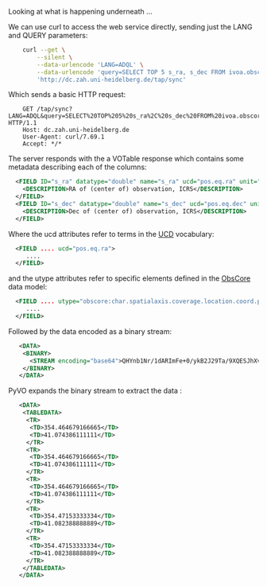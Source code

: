 Looking at what is happening underneath ...

We can use curl to access the web service directly, sending just the LANG and QUERY parameters:
```bash
    curl --get \
        --silent \
        --data-urlencode 'LANG=ADQL' \
        --data-urlencode 'query=SELECT TOP 5 s_ra, s_dec FROM ivoa.obscore' \
        'http://dc.zah.uni-heidelberg.de/tap/sync'
```

Which sends a basic HTTP request:
```
    GET /tap/sync?LANG=ADQL&query=SELECT%20TOP%205%20s_ra%2C%20s_dec%20FROM%20ivoa.obscore HTTP/1.1
    Host: dc.zah.uni-heidelberg.de
    User-Agent: curl/7.69.1
    Accept: */*
```

The server responds with the a VOTable response which contains some metadata describing each of the columns:
```xml
  <FIELD ID="s_ra" datatype="double" name="s_ra" ucd="pos.eq.ra" unit="deg" utype="obscore:char.spatialaxis.coverage.location.coord.position2d.value2.c1">
    <DESCRIPTION>RA of (center of) observation, ICRS</DESCRIPTION>
  </FIELD>
  <FIELD ID="s_dec" datatype="double" name="s_dec" ucd="pos.eq.dec" unit="deg" utype="obscore:char.spatialaxis.coverage.location.coord.position2d.value2.c2">
    <DESCRIPTION>Dec of (center of) observation, ICRS</DESCRIPTION>
  </FIELD>
```

Where the ucd attributes refer to terms in the [UCD](https://ivoa.net/documents/cover/UCD-20050812.html) vocabulary:
```xml
  <FIELD .... ucd="pos.eq.ra">
     ....
  </FIELD>
```

and the utype attributes refer to specific elements defined in the [ObsCore](https://ivoa.net/documents/ObsCore/) data model:
```xml
  <FIELD .... utype="obscore:char.spatialaxis.coverage.location.coord.position2d.value2.c1">
     ....
  </FIELD>
```

Followed by the data encoded as a binary stream:
```xml
   <DATA>
    <BINARY>
      <STREAM encoding="base64">QHYnb1Nr/1dARImFe+0/ykB2J29Ta/9XQESJhXvtP8pAdidvU2v/V0BEiYV77T/KQHYni2aJWrVARIqLuBeqgEB2J4tmiVq1QESKi7gXqoA=</STREAM>
    </BINARY>
   </DATA>
```

PyVO expands the binary stream to extract the data :

```xml
   <DATA>
    <TABLEDATA>
     <TR>
      <TD>354.464679166665</TD>
      <TD>41.074386111111</TD>
     </TR>
     <TR>
      <TD>354.464679166665</TD>
      <TD>41.074386111111</TD>
     </TR>
     <TR>
      <TD>354.464679166665</TD>
      <TD>41.074386111111</TD>
     </TR>
     <TR>
      <TD>354.47153333334</TD>
      <TD>41.082388888889</TD>
     </TR>
     <TR>
      <TD>354.47153333334</TD>
      <TD>41.082388888889</TD>
     </TR>
    </TABLEDATA>
   </DATA>
```
